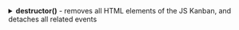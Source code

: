 <details>
<summary markdown="span"> <b>destructor()</b> - removes all HTML elements of the JS Kanban, and detaches all related events</summary>

### Usage

`destructor: () => void;`

### Example

```jsx
// remove JS Kanban
kanban.destructor();
```
</details>
